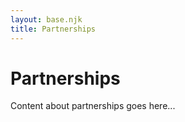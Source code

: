 ```yaml
---
layout: base.njk
title: Partnerships
---
```


# Partnerships

Content about partnerships goes here...
